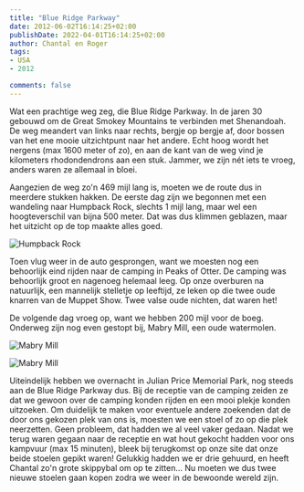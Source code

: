 ```yaml
---
title: "Blue Ridge Parkway"
date: 2012-06-02T16:14:25+02:00
publishDate: 2022-04-01T16:14:25+02:00
author: Chantal en Roger
tags:
- USA
- 2012

comments: false
---
```


Wat een prachtige weg zeg, die Blue Ridge Parkway. In de jaren 30 gebouwd om de Great Smokey Mountains te verbinden met Shenandoah. De weg meandert van links naar rechts, bergje op bergje af, door bossen van het ene mooie uitzichtpunt naar het andere. Echt hoog wordt het nergens (max 1600 meter of zo), en aan de kant van de weg vind je kilometers rhodondendrons aan een stuk. Jammer, we zijn nét iets te vroeg, anders waren ze allemaal in bloei.

Aangezien de weg zo'n 469 mijl lang is, moeten we de route dus in meerdere stukken hakken. De eerste dag zijn we begonnen met een wandeling naar Humpback Rock, slechts 1 mijl lang, maar wel een hoogteverschil van bijna 500 meter. Dat was dus klimmen geblazen, maar het uitzicht op de top maakte alles goed.

![Humpback Rock](./images/IMG_0268.JPG)

Toen vlug weer in de auto gesprongen, want we moesten nog een behoorlijk eind rijden naar de camping in Peaks of Otter. De camping was behoorlijk groot en nagenoeg helemaal leeg. Op onze overburen na natuurlijk, een mannelijk stelletje op leeftijd, ze leken op die twee oude knarren van de Muppet Show. Twee valse oude nichten, dat waren het!

De volgende dag vroeg op, want we hebben 200 mijl voor de boeg. Onderweg zijn nog even gestopt bij, Mabry Mill, een oude watermolen.

![Mabry Mill](./images/IMG_0295.JPG)

![Mabry Mill](./images/IMG_0302.JPG)

Uiteindelijk hebben we overnacht in Julian Price Memorial Park, nog steeds aan de Blue Ridge Parkway dus. Bij de receptie van de camping zeiden ze dat we gewoon over de camping konden rijden en een mooi plekje konden uitzoeken. Om duidelijk te maken voor eventuele andere zoekenden dat de door ons gekozen plek van ons is, moesten we een stoel of zo op die plek neerzetten. Geen probleem, dat hadden we al veel vaker gedaan. Nadat we terug waren gegaan naar de receptie en wat hout gekocht hadden voor ons kampvuur (max 15 minuten), bleek bij terugkomst op onze site dat onze beide stoelen gepikt waren! Gelukkig hadden we er drie gehuurd, en heeft Chantal zo'n grote skippybal om op te zitten... Nu moeten we dus twee nieuwe stoelen gaan kopen zodra we weer in de bewoonde wereld zijn.
